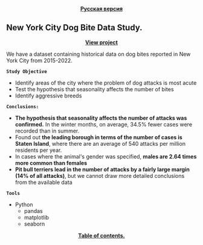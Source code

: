 <p align="center"><a href="https://github.com/lily-pogodina/Data-Analyst-Portfolio-Ru/tree/main/Dog_bites_analysys_ru"><b>Русская версия</b></a></p>

## New York City Dog Bite Data Study.

<p align="center"><a href="https://github.com/lily-pogodina/Data-Analyst-Portfolio-En/blob/main/Dog_bites_analysys_en/Dog_bites_analysys_en.ipynb"><b>View project</b></a></p>

We have a dataset containing historical data on dog bites reported in New York City from 2015-2022.

**`Study Objective`**
* Identify areas of the city where the problem of dog attacks is most acute
* Test the hypothesis that seasonality affects the number of bites
* Identify aggressive breeds

**`Conclusions:`**

* **The hypothesis that seasonality affects the number of attacks was confirmed.** In the winter months, on average, 34.5% fewer cases were recorded than in summer.
* Found out **the leading borough in terms of the number of cases is Staten Island**, where there are an average of 540 attacks per million residents per year.
* In cases where the animal's gender was specified, **males are 2.64 times more common than females**
* **Pit bull terriers lead in the number of attacks by a fairly large margin (14% of all attacks)**, but we cannot draw more detailed conclusions from the available data

**`Tools`**

* Python
  * pandas
  * matplotlib 
  * seaborn

<p align="center"><a href="https://github.com/lily-pogodina/Data-Analyst-Portfolio-En"><b>Table of contents.</b></a></p>

